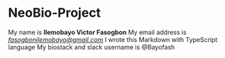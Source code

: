 # NeoBio-Project
My name is **Ilemobayo Victor Fasogbon** 
My email address is *fasogbonilemobayo@gmail.com* 
I wrote this Markdown with TypeScript language
My biostack and slack username is @Bayofash 
